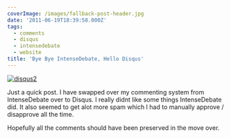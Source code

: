 ```yaml
---
coverImage: /images/fallback-post-header.jpg
date: '2011-06-19T18:39:58.000Z'
tags:
  - comments
  - disqus
  - intensedebate
  - website
title: 'Bye Bye IntenseDebate, Hello Disqus'
---
```


[![](/wp-content/uploads/2011/06/disqus2.jpg "disqus2")](/wp-content/uploads/2011/06/disqus2.jpg)

Just a quick post. I have swapped over my commenting system from IntenseDebate over to Disqus. I really didnt like some things IntenseDebate did. It also seemed to get alot more spam which I had to manually approve / disapprove all the time.

<!-- more -->

Hopefully all the comments should have been preserved in the move over.
